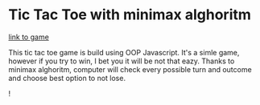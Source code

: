 ﻿# Tic Tac Toe with minimax alghoritm

[link to game](https://xoxkoo.github.io/TicTacToe/)

This tic tac toe game is build using OOP Javascript. It's a simle game, however if you try to win, I bet you it will be not that eazy. Thanks to minimax alghoritm, computer will check every possible turn and outcome and choose best option to not lose.

! [](https://github.com/xoxkoo/TicTacToe/blob/main/Screenshot%202023-02-07%20at%202.40.03%20PM.png)
